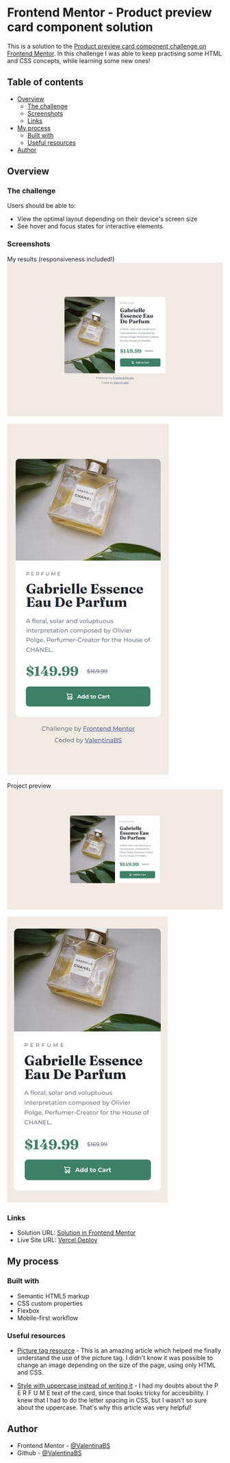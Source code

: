 # Frontend Mentor - Product preview card component solution

This is a solution to the [Product preview card component challenge on Frontend Mentor](https://www.frontendmentor.io/challenges/product-preview-card-component-GO7UmttRfa). In this challenge I was able to keep practising some HTML and CSS concepts, while learning some new ones!

## Table of contents

- [Overview](#overview)
  - [The challenge](#the-challenge)
  - [Screenshots](#screenshots)
  - [Links](#links)
- [My process](#my-process)
  - [Built with](#built-with)
  - [Useful resources](#useful-resources)
- [Author](#author)

## Overview

### The challenge

Users should be able to:

- View the optimal layout depending on their device's screen size
- See hover and focus states for interactive elements

### Screenshots

My results (responsiveness included!) 
![desktop results](./design/desktop-results.png)

![mobile results](./design/mobile-results.png)

Project preview
![project preview desktop](./design/desktop-design.jpg)

![project preview mobile](./design/mobile-design.jpg)

### Links

- Solution URL: [Solution in Frontend Mentor]()
- Live Site URL: [Vercel Deploy]()

## My process

### Built with

- Semantic HTML5 markup
- CSS custom properties
- Flexbox
- Mobile-first workflow

### Useful resources

- [Picture tag resource](https://developer.mozilla.org/en-US/docs/Web/HTML/Element/picture) - This is an amazing article which helped me finally understand the use of the picture tag. I didn't know it was possible to change an image depending on the size of the page, using only HTML and CSS.

- [Style with uppercase instead of writing it](https://medium.com/@mandy.michael/why-you-shouldnt-write-your-content-in-uppercase-instead-use-css-b03ac2c65b99) - I had my doubts about the P E R F U M E text of the card, since that looks tricky for accesibility. I knew that I had to do the letter spacing in CSS, but I wasn't so sure about the uppercase. That's why this article was very helpful!

## Author

- Frontend Mentor - [@ValentinaBS](https://www.frontendmentor.io/profile/ValentinaBS)
- Github - [@ValentinaBS](https://github.com/ValentinaBS)
